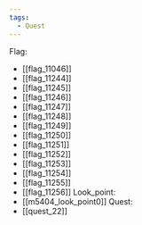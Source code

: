 ```yaml
---
tags:
  - Quest
---
```

Flag:
- [[flag_11046]]
- [[flag_11244]]
- [[flag_11245]]
- [[flag_11246]]
- [[flag_11247]]
- [[flag_11248]]
- [[flag_11249]]
- [[flag_11250]]
- [[flag_11251]]
- [[flag_11252]]
- [[flag_11253]]
- [[flag_11254]]
- [[flag_11255]]
- [[flag_11256]]
Look_point:
- [[m5404_look_point0]]
Quest:
- [[quest_22]]
